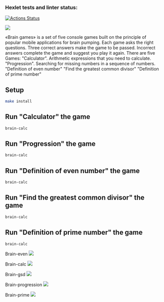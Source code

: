 ### Hexlet tests and linter status:
[![Actions Status](https://github.com/JuliaGrishaeva87/frontend-project-44/actions/workflows/hexlet-check.yml/badge.svg)](https://github.com/JuliaGrishaeva87/frontend-project-44/actions)

<a href="https://codeclimate.com/github/JuliaGrishaeva87/frontend-project-44/maintainability"><img src="https://api.codeclimate.com/v1/badges/88dfd82598689bf888fe/maintainability" /></a>

«Brain games» is a set of five console games built on the principle of popular mobile applications for brain pumping. Each game asks the right questions. Three correct answers make the game to be passed. Incorrect answers complete the game and suggest you play it again.
There are five Games:
"Calculator". Arithmetic expressions that you need to calculate.
"Progression". Searching for missing numbers in a sequence of numbers. 
"Definition of even number"
"Find the greatest common divisor"
"Definition of prime number"

## Setup

```bash
make install
```
## Run "Calculator" the game

```bash
brain-calc
```
## Run "Progression" the game

```bash
brain-calc
```
## Run "Definition of even number" the game

```bash
brain-calc
```
## Run "Find the greatest common divisor" the game

```bash
brain-calc
```
## Run "Definition of prime number" the game

```bash
brain-calc
```

Brain-even
<a href="https://asciinema.org/a/bJGA1zajVHlkVErzX5sLtFNtw" target="_blank"><img src="https://asciinema.org/a/bJGA1zajVHlkVErzX5sLtFNtw.svg" /></a>

Brain-calc
<a href="https://asciinema.org/a/pWxlp8NmkTTNyf4VAgtfbgOzy" target="_blank"><img src="https://asciinema.org/a/pWxlp8NmkTTNyf4VAgtfbgOzy.svg" /></a>

Brain-gsd
<a href="https://asciinema.org/a/657071" target="_blank"><img src="https://asciinema.org/a/657071.svg" /></a>

Brain-progression
<a href="https://asciinema.org/a/657445" target="_blank"><img src="https://asciinema.org/a/657445.svg" /></a>

Brain-prime
<a href="https://asciinema.org/a/657735" target="_blank"><img src="https://asciinema.org/a/657735.svg" /></a>